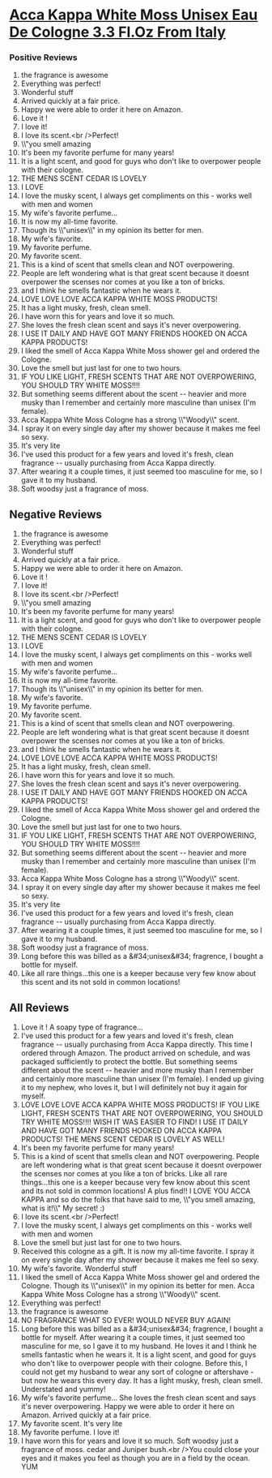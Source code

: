 # [Acca Kappa White Moss Unisex Eau De Cologne 3.3 Fl.Oz From Italy](https://products.checkmycream.com/products/Acca-Kappa-White-Moss-Unisex-Eau-De-Cologne-3.3-Fl.Oz-From-Italy.html)

### Positive Reviews

<ol>
      <li>the fragrance is awesome</li>
      <li>Everything was perfect!</li>
      <li>Wonderful stuff</li>
      <li>Arrived quickly at a fair price.</li>
      <li>Happy we were able to order it here on Amazon.  </li>
      <li>Love it !</li>
      <li>I love it!</li>
      <li>I love its scent.&lt;br /&gt;Perfect!</li>
      <li>\\&quot;you smell amazing</li>
      <li>It&#x27;s been my favorite perfume for many years!</li>
      <li>It is a light scent, and good for guys who don&#x27;t like to overpower people with their cologne.  </li>
      <li>THE MENS SCENT CEDAR IS LOVELY</li>
      <li>I LOVE</li>
      <li>I love the musky scent, I always get compliments on this - works well with men and women</li>
      <li>My wife&#x27;s favorite perfume...</li>
      <li>It is now my all-time favorite.  </li>
      <li>Though its \\&quot;unisex\\&quot;  in my opinion its better for men.  </li>
      <li>My wife&#x27;s favorite.</li>
      <li>My favorite perfume.  </li>
      <li>My favorite scent.</li>
      <li>This is a kind of scent that smells clean and NOT overpowering.  </li>
      <li>People are left wondering what is that great scent because it doesnt overpower the scenses nor comes at you like a ton of bricks.  </li>
      <li>and I think he smells fantastic when he wears it.  </li>
      <li>LOVE LOVE LOVE ACCA KAPPA WHITE MOSS PRODUCTS!</li>
      <li>It has a light musky, fresh, clean smell.  </li>
      <li>I have worn this for years and love it so much.  </li>
      <li>She loves the fresh clean scent and says it&#x27;s never overpowering.  </li>
      <li>I USE IT DAILY AND HAVE GOT MANY FRIENDS HOOKED ON ACCA KAPPA PRODUCTS!</li>
      <li>I liked the smell of Acca Kappa White Moss shower gel and ordered the Cologne.  </li>
      <li>Love the smell but just last for one to two hours.</li>
      <li>IF YOU LIKE LIGHT, FRESH SCENTS THAT ARE NOT OVERPOWERING, YOU SHOULD TRY WHITE MOSS!!!!</li>
      <li>But something seems different about the scent -- heavier and more musky than I remember and certainly more masculine than unisex (I&#x27;m female).  </li>
      <li>Acca Kappa White Moss Cologne has a strong \\&quot;Woody\\&quot; scent.</li>
      <li>I spray it on every single day after my shower because it makes me feel so sexy.</li>
      <li>It&#x27;s very lite</li>
      <li>I&#x27;ve used this product for a few years and loved it&#x27;s fresh, clean fragrance -- usually purchasing from Acca Kappa directly.  </li>
      <li>After wearing it a couple times, it just seemed too masculine for me, so I gave it to my husband.  </li>
      <li>Soft woodsy just a fragrance of moss.</li>
</ol>


<h2>Negative Reviews</h2>
<ol>
<li> the fragrance is awesome</li>
<li> Everything was perfect!</li>
<li> Wonderful stuff</li>
<li> Arrived quickly at a fair price.</li>
<li> Happy we were able to order it here on Amazon.  </li>
<li> Love it !</li>
<li> I love it!</li>
<li> I love its scent.&lt;br /&gt;Perfect!</li>
<li> \\&quot;you smell amazing</li>
<li> It&#x27;s been my favorite perfume for many years!</li>
<li> It is a light scent, and good for guys who don&#x27;t like to overpower people with their cologne.  </li>
<li> THE MENS SCENT CEDAR IS LOVELY</li>
<li> I LOVE</li>
<li> I love the musky scent, I always get compliments on this - works well with men and women</li>
<li> My wife&#x27;s favorite perfume...</li>
<li> It is now my all-time favorite.  </li>
<li> Though its \\&quot;unisex\\&quot;  in my opinion its better for men.  </li>
<li> My wife&#x27;s favorite.</li>
<li> My favorite perfume.  </li>
<li> My favorite scent.</li>
<li> This is a kind of scent that smells clean and NOT overpowering.  </li>
<li> People are left wondering what is that great scent because it doesnt overpower the scenses nor comes at you like a ton of bricks.  </li>
<li> and I think he smells fantastic when he wears it.  </li>
<li> LOVE LOVE LOVE ACCA KAPPA WHITE MOSS PRODUCTS!</li>
<li> It has a light musky, fresh, clean smell.  </li>
<li> I have worn this for years and love it so much.  </li>
<li> She loves the fresh clean scent and says it&#x27;s never overpowering.  </li>
<li> I USE IT DAILY AND HAVE GOT MANY FRIENDS HOOKED ON ACCA KAPPA PRODUCTS!</li>
<li> I liked the smell of Acca Kappa White Moss shower gel and ordered the Cologne.  </li>
<li> Love the smell but just last for one to two hours.</li>
<li> IF YOU LIKE LIGHT, FRESH SCENTS THAT ARE NOT OVERPOWERING, YOU SHOULD TRY WHITE MOSS!!!!</li>
<li> But something seems different about the scent -- heavier and more musky than I remember and certainly more masculine than unisex (I&#x27;m female).  </li>
<li> Acca Kappa White Moss Cologne has a strong \\&quot;Woody\\&quot; scent.</li>
<li> I spray it on every single day after my shower because it makes me feel so sexy.</li>
<li> It&#x27;s very lite</li>
<li> I&#x27;ve used this product for a few years and loved it&#x27;s fresh, clean fragrance -- usually purchasing from Acca Kappa directly.  </li>
<li> After wearing it a couple times, it just seemed too masculine for me, so I gave it to my husband.  </li>
<li> Soft woodsy just a fragrance of moss.</li>
<li> Long before this was billed as a &amp;#34;unisex&amp;#34; fragrence, I bought a bottle for myself.  </li>
<li> Like all rare things...this one is a keeper because very few know about this scent and its not sold in common locations!  </li>
</ol>

<h2>All Reviews</h2>

<ol>
    <li> Love it ! A soapy type of fragrance...</li>
    <li> I&#x27;ve used this product for a few years and loved it&#x27;s fresh, clean fragrance -- usually purchasing from Acca Kappa directly.  This time I ordered through Amazon.  The product arrived on schedule, and was packaged sufficiently to protect the bottle.  But something seems different about the scent -- heavier and more musky than I remember and certainly more masculine than unisex (I&#x27;m female).  I ended up giving it to my nephew, who loves it, but I will definitely not buy it again for myself.</li>
    <li> LOVE LOVE LOVE ACCA KAPPA WHITE MOSS PRODUCTS! IF YOU LIKE LIGHT, FRESH SCENTS THAT ARE NOT OVERPOWERING, YOU SHOULD TRY WHITE MOSS!!!! WISH IT WAS EASIER TO FIND! I USE IT DAILY AND HAVE GOT MANY FRIENDS HOOKED ON ACCA KAPPA PRODUCTS! THE MENS SCENT CEDAR IS LOVELY AS WELL!</li>
    <li> It&#x27;s been my favorite perfume for many years!</li>
    <li> This is a kind of scent that smells clean and NOT overpowering.  People are left wondering what is that great scent because it doesnt overpower the scenses nor comes at you like a ton of bricks.  Like all rare things...this one is a keeper because very few know about this scent and its not sold in common locations!  A plus find!!  I LOVE YOU ACCA KAPPA and so do the folks that have said to me, \\&quot;you smell amazing, what is it!\\&quot;  My secret! :)</li>
    <li> I love its scent.&lt;br /&gt;Perfect!</li>
    <li> I love the musky scent, I always get compliments on this - works well with men and women</li>
    <li> Love the smell but just last for one to two hours.</li>
    <li> Received this cologne as a gift.  It is now my all-time favorite.  I spray it on every single day after my shower because it makes me feel so sexy.</li>
    <li> My wife&#x27;s favorite. Wonderful stuff</li>
    <li> I liked the smell of Acca Kappa White Moss shower gel and ordered the Cologne.  Though its \\&quot;unisex\\&quot;  in my opinion its better for men.  Acca Kappa White Moss Cologne has a strong \\&quot;Woody\\&quot; scent.</li>
    <li> Everything was perfect!</li>
    <li> the fragrance is awesome</li>
    <li> NO FRAGRANCE WHAT SO EVER! WOULD NEVER BUY AGAIN!</li>
    <li> Long before this was billed as a &amp;#34;unisex&amp;#34; fragrence, I bought a bottle for myself.  After wearing it a couple times, it just seemed too masculine for me, so I gave it to my husband.  He loves it and I think he smells fantastic when he wears it.  It is a light scent, and good for guys who don&#x27;t like to overpower people with their cologne.  Before this, I could not get my husband to wear any sort of cologne or aftershave - but now he wears this every day.  It has a light musky, fresh, clean smell.  Understated and yummy!</li>
    <li> My wife&#x27;s favorite perfume... She loves the fresh clean scent and says it&#x27;s never overpowering.  Happy we were able to order it here on Amazon.  Arrived quickly at a fair price.</li>
    <li> My favorite scent. It&#x27;s very lite</li>
    <li> My favorite perfume.  I love it!</li>
    <li> I have worn this for years and love it so much.  Soft woodsy just a fragrance of moss. cedar and Juniper bush.&lt;br /&gt;You could close your eyes and it makes you feel as though you are in a field by the ocean. YUM</li>
</ol>




